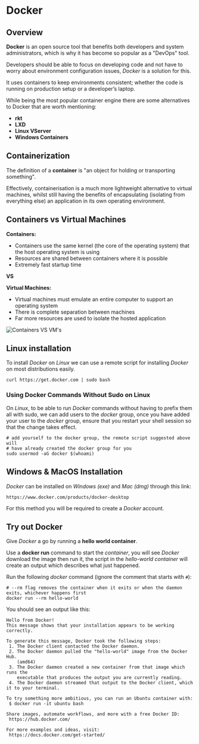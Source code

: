 # Docker

## Overview

**Docker** is an open source tool that benefits both developers and system administrators, which is why it has become so popular as a "DevOps" tool. 

Developers should be able to focus on developing code and not have to worry about environment configuration issues, *Docker* is a solution for this.
 
It uses containers to keep environments consistent; whether the code is running on production setup or a developer’s laptop.

While being the most popular container engine there are some alternatives to Docker that are worth mentioning:
- **rkt**
- **LXD**
- **Linux VServer**
- **Windows Containers**

## Containerization

The definition of a **container** is "an object for holding or transporting something". 

Effectively, containerisation is a much more lightweight alternative to virtual machines, whilst still having the benefits of encapsulating (isolating from everything else) an application in its own operating environment.

## Containers vs Virtual Machines

**Containers:**
- Containers use the same kernel (the core of the operating system) that the host operating system is using
- Resources are shared between containers where it is possible
- Extremely fast startup time

**VS**

**Virtual Machines:**
- Virtual machines must emulate an entire computer to support an operating system
- There is complete separation between machines
- Far more resources are used to isolate the hosted application

![Containers VS VM's](https://imgur.com/gYBBO9w.jpg)

## Linux installation

To install *Docker* on *Linux* we can use a remote script for installing *Docker* on most distributions easily.

`
curl https://get.docker.com | sudo bash
`

### Using Docker Commands Without Sudo on Linux

On *Linux*, to be able to run *Docker* commands without having to prefix them all with sudo, we can add users to the *docker* group, once you have added your user to the *docker* group, ensure that you restart your shell session so that the change takes effect.

```shell script
# add yourself to the docker group, the remote script suggested above will
# have already created the docker group for you
sudo usermod -aG docker $(whoami)
```

## Windows & MacOS Installation

*Docker* can be installed on *Windows (exe)* and *Mac (dmg)* through this link:

`https://www.docker.com/products/docker-desktop`

For this method you will be required to create a *Docker* account.

## Try out Docker

Give *Docker* a go by running a **hello world container**. 

Use a **docker run** command to start the *container*, you will see *Docker* download the image then run it, the script in the *hello-world container* will create an output which describes what just happened.

Run the following *docker* command (ignore the comment that starts with `#`):
```shell script
# --rm flag removes the container when it exits or when the daemon exits, whichever happens first
docker run --rm hello-world
```

You should see an output like this:
```text
Hello from Docker!
This message shows that your installation appears to be working correctly.

To generate this message, Docker took the following steps:
 1. The Docker client contacted the Docker daemon.
 2. The Docker daemon pulled the "hello-world" image from the Docker Hub.
    (amd64)
 3. The Docker daemon created a new container from that image which runs the
    executable that produces the output you are currently reading.
 4. The Docker daemon streamed that output to the Docker client, which it to your terminal.

To try something more ambitious, you can run an Ubuntu container with:
 $ docker run -it ubuntu bash

Share images, automate workflows, and more with a free Docker ID:
 https://hub.docker.com/

For more examples and ideas, visit:
 https://docs.docker.com/get-started/
```